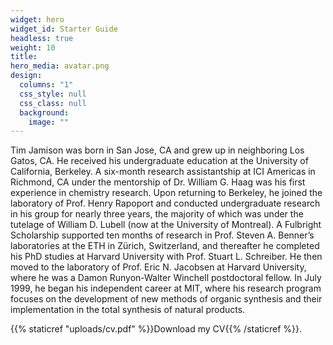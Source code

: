 ```yaml
---
widget: hero
widget_id: Starter Guide
headless: true
weight: 10
title: 
hero_media: avatar.png
design:
  columns: "1"
  css_style: null
  css_class: null
  background:
    image: ""
---
```


<!--StartFragment-->

Tim Jamison was born in San Jose, CA and grew up in neighboring Los Gatos, CA. He received his undergraduate education at the University of California, Berkeley. A six-month research assistantship at ICI Americas in Richmond, CA under the mentorship of Dr. William G. Haag was his first experience in chemistry research. Upon returning to Berkeley, he joined the laboratory of Prof. Henry Rapoport and conducted undergraduate research in his group for nearly three years, the majority of which was under the tutelage of William D. Lubell (now at the University of Montreal). A Fulbright Scholarship supported ten months of research in Prof. Steven A. Benner’s laboratories at the ETH in Zürich, Switzerland, and thereafter he completed his PhD studies at Harvard University with Prof. Stuart L. Schreiber. He then moved to the laboratory of Prof. Eric N. Jacobsen at Harvard University, where he was a Damon Runyon-Walter Winchell postdoctoral fellow. In July 1999, he began his independent career at MIT, where his research program focuses on the development of new methods of organic synthesis and their implementation in the total synthesis of natural products.

{{% staticref "uploads/cv.pdf" %}}Download my CV{{% /staticref %}}.

<!--EndFragment-->
